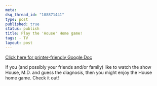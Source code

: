 ```yaml
--- 
meta: 
dsq_thread_id: "108871441" 
type: post 
published: true 
status: publish 
title: Play the 'House' Home game! 
tags: - TV 
layout: post 
--- 
```


[Click here for printer-friendly Google Doc](http://docs.google.com/Doc?id=dhsbt2xj_936dh354n)

If you (and possibly your friends and/or family) like to watch the show House, M.D. and guess the diagnosis, then you might enjoy the House home game. Check it out!